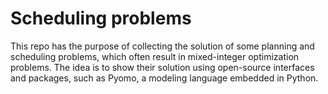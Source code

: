 # Scheduling problems

This repo has the purpose of collecting the solution of some planning and scheduling problems, which often result in mixed-integer optimization problems. The idea is to show their solution using open-source interfaces and packages, such as Pyomo, a modeling language embedded in Python.
